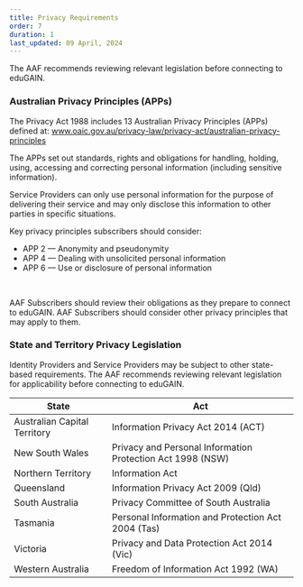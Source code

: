 ```yaml
---
title: Privacy Requirements
order: 7
duration: 1
last_updated: 09 April, 2024
---
```


The AAF recommends reviewing relevant legislation before connecting to eduGAIN.

### Australian Privacy Principles (APPs)

The Privacy Act 1988 includes 13 Australian Privacy Principles (APPs) defined at:
<a href="https://www.oaic.gov.au/privacy-law/privacy-act/australian-privacy-principles"> www.oaic.gov.au/privacy-law/privacy-act/australian-privacy-principles </a>

The APPs set out standards, rights and obligations for handling, holding, using, accessing and correcting personal
information (including sensitive information).

Service Providers can only use personal information for the purpose of delivering their service and may only disclose this
information to other parties in specific situations.

Key privacy principles subscribers should consider:
<ul class="list-group list-group">
    <li class="list-group-item"> APP 2 — Anonymity and pseudonymity</li>
    <li class="list-group-item"> APP 4 — Dealing with unsolicited personal information</li>
    <li class="list-group-item"> APP 6 — Use or disclosure of personal information</li>
</ul>

<br>

AAF Subscribers should review their obligations as they prepare to connect to eduGAIN. AAF Subscribers should consider other privacy principles that may apply to them.

### State and Territory Privacy Legislation
Identity Providers and Service Providers may be subject to other state-based requirements.
The AAF recommends reviewing relevant legislation for applicability before connecting to eduGAIN.

<table class="table">
  <thead>
    <tr>
      <th scope="col">State</th>
      <th scope="col">Act</th>
    </tr>
  </thead>
  <tbody>
    <tr>
      <td>Australian Capital Territory</td>
      <td>Information Privacy Act 2014 (ACT)</td>
    </tr>
    <tr>
      <td>New South Wales</td>
      <td>Privacy and Personal Information Protection Act 1998 (NSW)</td>
    </tr>
    <tr>
      <td>Northern Territory</td>
      <td>Information Act</td>
    </tr>
    <tr>
      <td>Queensland</td>
      <td>Information Privacy Act 2009 (Qld)</td>
    </tr>
    <tr>
      <td>South Australia</td>
      <td>Privacy Committee of South Australia</td>
    </tr>
    <tr>
      <td>Tasmania</td>
      <td>Personal Information and Protection Act 2004 (Tas)</td>
    </tr>
    <tr>
      <td>Victoria</td>
      <td>Privacy and Data Protection Act 2014 (Vic)</td>
    </tr>
    <tr>
      <td>Western Australia</td>
      <td>Freedom of Information Act 1992 (WA)</td>
    </tr>
  </tbody>
</table>
